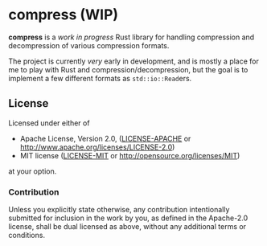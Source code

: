 # compress (WIP)

**compress** is a *work in progress* Rust library for handling compression and decompression of various compression formats.

The project is currently _very_ early in development, and is mostly a place for me to play with Rust and compression/decompression, but the goal is to implement a few different formats as `std::io::Read`ers.

## License

Licensed under either of

 * Apache License, Version 2.0, ([LICENSE-APACHE](LICENSE-APACHE) or http://www.apache.org/licenses/LICENSE-2.0)
 * MIT license ([LICENSE-MIT](LICENSE-MIT) or http://opensource.org/licenses/MIT)

at your option.

### Contribution

Unless you explicitly state otherwise, any contribution intentionally submitted for inclusion in the work by you, as defined in the Apache-2.0 license, shall be dual licensed as above, without any additional terms or conditions.
